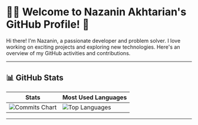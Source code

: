 <!--
**nazanin97/nazanin97** is a ✨ _special_ ✨ repository because its `README.md` (this file) appears on your GitHub profile.

Here are some ideas to get you started:

- 🔭 I’m currently working on ...
- 🌱 I’m currently learning ...
- 👯 I’m looking to collaborate on ...
- 🤔 I’m looking for help with ...
- 💬 Ask me about ...
- 📫 How to reach me: ...
- 😄 Pronouns: ...
- ⚡ Fun fact: ...
-->

# 👩‍💻 Welcome to Nazanin Akhtarian's GitHub Profile! 🌟

Hi there! I'm Nazanin, a passionate developer and problem solver. I love working on exciting projects and exploring new technologies. Here's an overview of my GitHub activities and contributions.

---

## 📊 GitHub Stats

| **Stats**                                     | **Most Used Languages**                      |
|-----------------------------------------------|---------------------------------------------|
| ![Commits Chart](https://github-profile-summary-cards.vercel.app/api/cards/profile-details?username=nazanin97&theme=radical) | ![Top Languages](https://github-readme-stats.vercel.app/api/top-langs/?username=nazanin97&layout=compact&theme=radical&count_private=true) |


<!--
| ![GitHub Stats](https://github-readme-stats.vercel.app/api?username=nazanin97&show_icons=true&theme=radical&count_private=true&include_all_commits=true&cache_seconds=1800) | ![Top Languages](https://github-readme-stats.vercel.app/api/top-langs/?username=nazanin97&layout=compact&theme=radical&count_private=true) |

-->

---

<!--
## 🔥 Streak Stats
![GitHub Streak](https://streak-stats.demolab.com/?user=nazanin97&theme=radical&hide_border=true)

---


## 📈 Contribution Graph
![Activity Graph](https://github-readme-activity-graph.vercel.app/graph?username=nazanin97&theme=radical)

---


## 🗂️ Commit Insights
![Commits Chart](https://github-profile-summary-cards.vercel.app/api/cards/profile-details?username=nazanin97&theme=radical)

-->

